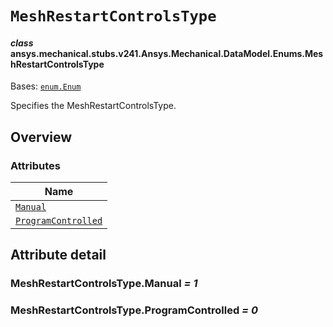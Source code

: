 # `MeshRestartControlsType`



#### *class* ansys.mechanical.stubs.v241.Ansys.Mechanical.DataModel.Enums.MeshRestartControlsType

Bases: [`enum.Enum`](https://docs.python.org/3/library/enum.html#enum.Enum)

Specifies the MeshRestartControlsType.

<!-- !! processed by numpydoc !! -->

<a id="overview"></a>

## Overview

### Attributes

| Name |
| -------------------------------------------------------------------------------------------------------------------------------------------------- |
| [`Manual`](../../../../../v242/Ansys/Mechanical/DataModel/Enums/MeshRestartControlsType.md#MeshRestartControlsType.Manual) |
| [`ProgramControlled`](../../../../../v242/Ansys/Mechanical/DataModel/Enums/MeshRestartControlsType.md#MeshRestartControlsType.ProgramControlled) |

<a id="attribute-detail"></a>

## Attribute detail

<a id="MeshRestartControlsType.Manual"></a>

### MeshRestartControlsType.Manual *= 1*

<a id="MeshRestartControlsType.ProgramControlled"></a>

### MeshRestartControlsType.ProgramControlled *= 0*


